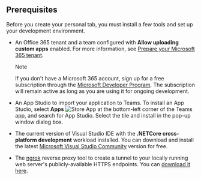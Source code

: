 ## Prerequisites

Before you create your personal tab, you must install a few tools and set up your development environment.

* An Office 365 tenant and a team configured with **Allow uploading custom apps** enabled. For more information, see [Prepare your Microsoft 365 tenant](~/concepts/build-and-test/prepare-your-o365-tenant.md).

    >[!NOTE]
    > If you don't have a Microsoft 365 account, sign up for a free subscription through the [Microsoft Developer Program](https://developer.microsoft.com/en-us/microsoft-365/dev-program). The subscription will remain active as long as you are using it for ongoing development.

* An App Studio to import your application to Teams. To install an App Studio, select **Apps** ![Store App](~/assets/images/tab-images/storeApp.png) at the bottom-left corner of the Teams app, and search for App Studio. Select the tile and install in the pop-up window dialog box.

* The current version of Visual Studio IDE with the **.NETCore cross-platform development** workload installed. You can download and install the latest [Microsoft Visual Studio Community](https://visualstudio.microsoft.com/downloads) version for free.

* The [ngrok](https://ngrok.com) reverse proxy tool to create a tunnel to your locally running web server's publicly-available HTTPS endpoints. You can [download it here](https://ngrok.com/download).
